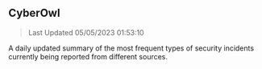 ## CyberOwl 
> Last Updated 05/05/2023 01:53:10 


A daily updated summary of the most frequent types of security incidents currently being reported from different sources.

